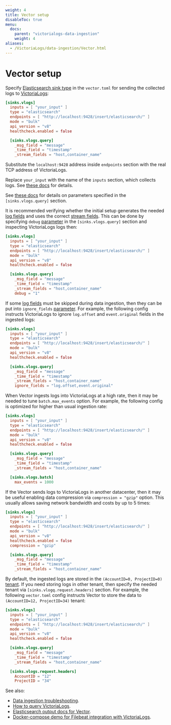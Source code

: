 ```yaml
---
weight: 4
title: Vector setup
disableToc: true
menu:
  docs:
    parent: "victorialogs-data-ingestion"
    weight: 4
aliases:
  - /VictoriaLogs/data-ingestion/Vector.html
---
```


# Vector setup

Specify [Elasticsearch sink type](https://vector.dev/docs/reference/configuration/sinks/elasticsearch/) in the `vector.toml`
for sending the collected logs to [VictoriaLogs](https://docs.victoriametrics.com/VictoriaLogs/):

```toml
[sinks.vlogs]
  inputs = [ "your_input" ]
  type = "elasticsearch"
  endpoints = [ "http://localhost:9428/insert/elasticsearch/" ]
  mode = "bulk"
  api_version = "v8"
  healthcheck.enabled = false

  [sinks.vlogs.query]
    _msg_field = "message"
    _time_field = "timestamp"
    _stream_fields = "host,container_name"
```

Substitute the `localhost:9428` address inside `endpoints` section with the real TCP address of VictoriaLogs.

Replace `your_input` with the name of the `inputs` section, which collects logs. See [these docs](https://vector.dev/docs/reference/configuration/sources/) for details.

See [these docs](https://docs.victoriametrics.com/VictoriaLogs/data-ingestion/#http-parameters) for details on parameters specified
in the `[sinks.vlogs.query]` section.

It is recommended verifying whether the initial setup generates the needed [log fields](https://docs.victoriametrics.com/VictoriaLogs/keyConcepts.html#data-model)
and uses the correct [stream fields](https://docs.victoriametrics.com/VictoriaLogs/keyConcepts.html#stream-fields).
This can be done by specifying `debug` [parameter](https://docs.victoriametrics.com/VictoriaLogs/data-ingestion/#http-parameters)
in the `[sinks.vlogs.query]` section and inspecting VictoriaLogs logs then:

```toml
[sinks.vlogs]
  inputs = [ "your_input" ]
  type = "elasticsearch"
  endpoints = [ "http://localhost:9428/insert/elasticsearch/" ]
  mode = "bulk"
  api_version = "v8"
  healthcheck.enabled = false

  [sinks.vlogs.query]
    _msg_field = "message"
    _time_field = "timestamp"
    _stream_fields = "host,container_name"
    debug = "1"
```

If some [log fields](https://docs.victoriametrics.com/VictoriaLogs/keyConcepts.html#data-model) must be skipped
during data ingestion, then they can be put into `ignore_fields` [parameter](https://docs.victoriametrics.com/VictoriaLogs/data-ingestion/#http-parameters).
For example, the following config instructs VictoriaLogs to ignore `log.offset` and `event.original` fields in the ingested logs:

```toml
[sinks.vlogs]
  inputs = [ "your_input" ]
  type = "elasticsearch"
  endpoints = [ "http://localhost:9428/insert/elasticsearch/" ]
  mode = "bulk"
  api_version = "v8"
  healthcheck.enabled = false

  [sinks.vlogs.query]
    _msg_field = "message"
    _time_field = "timestamp"
    _stream_fields = "host,container_name"
    ignore_fields = "log.offset,event.original"
```

When Vector ingests logs into VictoriaLogs at a high rate, then it may be needed to tune `batch.max_events` option.
For example, the following config is optimized for higher than usual ingestion rate:

```toml
[sinks.vlogs]
  inputs = [ "your_input" ]
  type = "elasticsearch"
  endpoints = [ "http://localhost:9428/insert/elasticsearch/" ]
  mode = "bulk"
  api_version = "v8"
  healthcheck.enabled = false

  [sinks.vlogs.query]
    _msg_field = "message"
    _time_field = "timestamp"
    _stream_fields = "host,container_name"

  [sinks.vlogs.batch]
    max_events = 1000
```

If the Vector sends logs to VictoriaLogs in another datacenter, then it may be useful enabling data compression via `compression = "gzip"` option.
This usually allows saving network bandwidth and costs by up to 5 times:

```toml
[sinks.vlogs]
  inputs = [ "your_input" ]
  type = "elasticsearch"
  endpoints = [ "http://localhost:9428/insert/elasticsearch/" ]
  mode = "bulk"
  api_version = "v8"
  healthcheck.enabled = false
  compression = "gzip"

  [sinks.vlogs.query]
    _msg_field = "message"
    _time_field = "timestamp"
    _stream_fields = "host,container_name"
```

By default, the ingested logs are stored in the `(AccountID=0, ProjectID=0)` [tenant](https://docs.victoriametrics.com/VictoriaLogs/keyConcepts.html#multitenancy).
If you need storing logs in other tenant, then specify the needed tenant via `[sinks.vlogq.request.headers]` section.
For example, the following `vector.toml` config instructs Vector to store the data to `(AccountID=12, ProjectID=34)` tenant:

```toml
[sinks.vlogs]
  inputs = [ "your_input" ]
  type = "elasticsearch"
  endpoints = [ "http://localhost:9428/insert/elasticsearch/" ]
  mode = "bulk"
  api_version = "v8"
  healthcheck.enabled = false

  [sinks.vlogs.query]
    _msg_field = "message"
    _time_field = "timestamp"
    _stream_fields = "host,container_name"

  [sinks.vlogs.request.headers]
    AccountID = "12"
    ProjectID = "34"
```

See also:

- [Data ingestion troubleshooting](https://docs.victoriametrics.com/VictoriaLogs/data-ingestion/#troubleshooting).
- [How to query VictoriaLogs](https://docs.victoriametrics.com/VictoriaLogs/querying/).
- [Elasticsearch output docs for Vector](https://vector.dev/docs/reference/configuration/sinks/elasticsearch/).
- [Docker-compose demo for Filebeat integration with VictoriaLogs](https://github.com/VictoriaMetrics/VictoriaMetrics/tree/master/deployment/docker/victorialogs/vector-docker).
